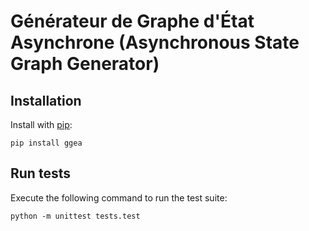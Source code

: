 # Générateur de Graphe d'État Asynchrone (Asynchronous State Graph Generator)

## Installation

Install with [pip](https://pypi.org/project/ggea/):

    pip install ggea

## Run tests

Execute the following command to run the test suite:
    
    python -m unittest tests.test
